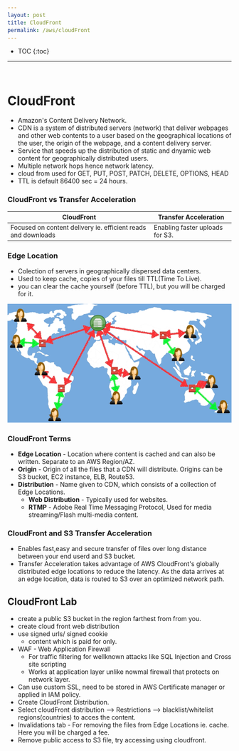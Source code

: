```yaml
---
layout: post
title: CloudFront
permalink: /aws/cloudFront
---
```


- TOC
{:toc}

<hr><br>

# CloudFront

- Amazon's Content Delivery Network.
- CDN is a system of distributed servers (network) that deliver webpages and other web contents to a user based on the geographical locations of the user, the origin of the webpage, and a content delivery server.
- Service that speeds up the distribution of static and dnyamic web content for geographically distributed users.
- Multiple network hops hence network latency.
- cloud from used for GET, PUT, POST, PATCH, DELETE, OPTIONS, HEAD
- TTL is default 86400 sec = 24 hours.

### CloudFront vs Transfer Acceleration

|CloudFront | Transfer Acceleration|
---|---
Focused on content delivery ie. efficient reads and downloads | Enabling faster uploads for S3.

### Edge Location
- Colection of servers in geographically dispersed data centers.
- Used to keep cache, copies of your files till TTL(Time To Live).
- you can clear the cache yourself (before TTL), but you will be charged for it.

![edge-location](https://github.com/arpit04tripathi/files-cdn/raw/cdn/aws/s3/edge-location.png)


### CloudFront Terms
- **Edge Location** - Location where content is cached and can also be written. Separate to an AWS Region/AZ.
- **Origin** - Origin of all the files that a CDN will distribute. Origins can be S3 bucket, EC2 instance, ELB, Route53.
- **Distribution** - Name given to CDN, which consists of a collection of Edge Locations.
    - **Web Distribution** - Typically used for websites.
    - **RTMP** - Adobe Real Time Messaging Protocol, Used for media streaming/Flash multi-media content.

### CloudFront and S3 Transfer Acceleration
- Enables fast,easy and secure transfer of files over long distance between your end userd and S3 bucket.
- Transfer Acceleration takes advantage of AWS CloudFront's globally distributed edge locations to reduce the latency. As the data arrives at an edge location, data is routed to S3 over an optimized network path.

## CloudFront Lab
- create a public S3 bucket in the region farthest from from you.
- create cloud front web distribution
- use signed urls/ signed cookie
    - content which is paid for only.
- WAF - Web Application Firewall
    - For traffic filtering for wellknown attacks like SQL Injection and  Cross site scripting
    - Works at application layer unlike nowmal firewall that protects on network layer.
- Can use custom SSL, need to be stored in AWS Certificate manager or applied in IAM policy.
- Create CloudFront Distribution.
- Select cloudFront distribution --> Restrictions --> blacklist/whitelist regions(countries) to acces the content.
- Invalidations tab - For removing the files from Edge Locations ie. cache. Here you will be charged a fee.
- Remove public access to S3 file, try accessing using cloudfront.


